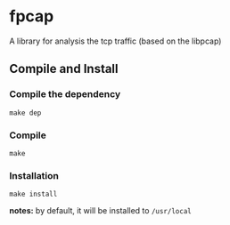 # fpcap
A library for analysis the tcp traffic (based on the libpcap)

## Compile and Install
### Compile the dependency
```
make dep
```

### Compile
```
make
```

### Installation
```
make install
```
**notes:** by default, it will be installed to `/usr/local`
